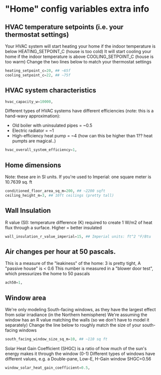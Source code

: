 # "Home" config variables extra info

## HVAC temperature setpoints (i.e. your thermostat settings)

Your HVAC system will start heating your home if the indoor temperature is below HEATING_SETPOINT_C (house is too cold)
It will start cooling your home if the indoor temperature is above COOLING_SETPOINT_C (house is too warm)
Change the two lines below to match your thermostat settings

```py
heating_setpoint_c=20, ## ~65f
cooling_setpoint_c=22, ## ~75f
```

## HVAC system characteristics

```py
hvac_capacity_w=10000,
```

Different types of HVAC systems have different efficiencies (note: this is a hand-wavy approximation):

- Old boiler with uninsulated pipes = ~0.5
- Electric radiator = ~1
- High-efficiency heat pump = ~4 (how can this be higher than 1?? heat pumpts are magical..)

```py
hvac_overall_system_efficiency=1,
```

## Home dimensions

Note: these are in SI units. If you're used to Imperial: one square meter is 10.7639 sq. ft

```py
conditioned_floor_area_sq_m=200, ## ~2200 sqft
ceiling_height_m=3, ## 10ft ceilings (pretty tall)
```

## Wall Insulation

R value (SI): temperature difference (K) required to create 1 W/m2 of heat flux through a surface. Higher = better insulated

```py
wall_insulation_r_value_imperial=15, ## Imperial units: ft^2 °F/Btu
```

## Air changes per hour at 50 pascals.

This is a measure of the "leakiness" of the home: 3 is pretty tight, A "passive house" is < 0.6
This number is measured in a "blower door test", which pressurizes the home to 50 pascals

```py
ach50=1,
```

## Window area

We're only modeling South-facing windows, as they have the largest effect from solar irradiance (in the Northern hemisphere)
We're assuming the window has an R value matching the walls (so we don't have to model it separately)
Change the line below to roughly match the size of your south-facing windows

```py
south_facing_window_size_sq_m=10, ## ~110 sq ft
```

Solar Heat Gain Coefficient (SHGC) is a ratio of how much of the sun's energy makes it through the window (0-1)
Different types of windows have different values, e.g. a Double-pane, Low-E, H-Gain window SHGC=0.56

```py
window_solar_heat_gain_coefficient=0.5,
```
